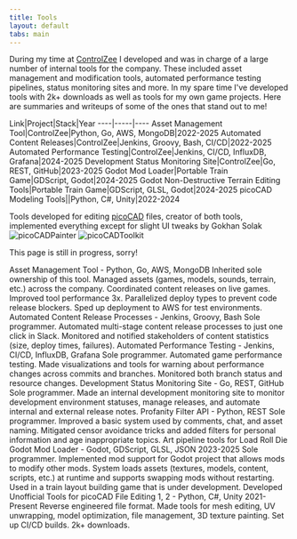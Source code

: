 ```yaml
---
title: Tools
layout: default
tabs: main
---
```


During my time at <a href="https://controlzee.com" target="_blank">ControlZee</a> I developed and was in charge of a large number of internal tools for the company. These included asset management and modification tools, automated performance testing pipelines, status monitoring sites and more. In my spare time I've developed tools with 2k+ downloads as well as tools for my own game projects. Here are summaries and writeups of some of the ones that stand out to me!


Link|Project|Stack|Year
----|-----|----
Asset Management Tool|ControlZee|Python, Go, AWS, MongoDB|2022-2025
Automated Content Releases|ControlZee|Jenkins, Groovy, Bash, CI/CD|2022-2025
Automated Performance Testing|ControlZee|Jenkins, CI/CD, InfluxDB, Grafana|2024-2025
Development Status Monitoring Site|ControlZee|Go, REST, GitHub|2023-2025
Godot Mod Loader|Portable Train Game|GDScript, Godot|2024-2025
Godot Non-Destructive Terrain Editing Tools|Portable Train Game|GDScript, GLSL, Godot|2024-2025
picoCAD Modeling Tools||Python, C#, Unity|2022-2024


Tools developed for editing [picoCAD](https://johanpeitz.itch.io/picocad) files, creator of both tools, implemented everything except for slight UI tweaks by Gokhan Solak
![picoCADPainter](https://jordanfb.github.io/Images/picoCADPainterScreenshot.png)
![picoCADToolkit](https://jordanfb.github.io/Images/picoCADToolkitScreenshot.png)<br>



This page is still in progress, sorry!

Asset Management Tool - Python, Go, AWS, MongoDB
Inherited sole ownership of this tool. Managed assets (games, models, sounds, terrain, etc.) across the company. Coordinated content releases on live games. Improved tool performance 3x. Parallelized deploy types to prevent code release blockers. Sped up deployment to AWS for test environments.
Automated Content Release Processes - Jenkins, Groovy, Bash
Sole programmer. Automated multi-stage content release processes to just one click in Slack. Monitored and notified stakeholders of content statistics (size, deploy times, failures).
Automated Performance Testing - Jenkins, CI/CD, InfluxDB, Grafana
Sole programmer. Automated game performance testing. Made visualizations and tools for warning about performance changes across commits and branches. Monitored both branch status and resource changes.
Development Status Monitoring Site - Go, REST, GitHub
Sole programmer. Made an internal development monitoring site to monitor development environment statuses, manage releases, and automate internal and external release notes.
Profanity Filter API - Python, REST
Sole programmer. Improved a basic system used by comments, chat, and asset naming. Mitigated censor avoidance tricks and added filters for personal information and age inappropriate topics.
Art pipeline tools for Load Roll Die
Godot Mod Loader - Godot, GDScript, GLSL, JSON					      2023-2025
Sole programmer. Implemented mod support for Godot project that allows mods to modify other mods. System loads assets (textures, models, content, scripts, etc.) at runtime and supports swapping mods without restarting. Used in a train layout building game that is under development.
Developed Unofficial Tools for picoCAD File Editing 1, 2 - Python, C#, Unity		 2021-Present
Reverse engineered file format. Made tools for mesh editing, UV unwrapping, model optimization, file management, 3D texture painting. Set up CI/CD builds. 2k+ downloads.
